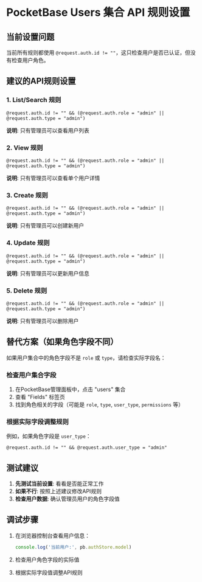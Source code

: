 # PocketBase Users 集合 API 规则设置

## 当前设置问题
当前所有规则都使用 `@request.auth.id != ""`，这只检查用户是否已认证，但没有检查用户角色。

## 建议的API规则设置

### 1. List/Search 规则
```
@request.auth.id != "" && (@request.auth.role = "admin" || @request.auth.type = "admin")
```
**说明**: 只有管理员可以查看用户列表

### 2. View 规则  
```
@request.auth.id != "" && (@request.auth.role = "admin" || @request.auth.type = "admin")
```
**说明**: 只有管理员可以查看单个用户详情

### 3. Create 规则
```
@request.auth.id != "" && (@request.auth.role = "admin" || @request.auth.type = "admin")
```
**说明**: 只有管理员可以创建新用户

### 4. Update 规则
```
@request.auth.id != "" && (@request.auth.role = "admin" || @request.auth.type = "admin")
```
**说明**: 只有管理员可以更新用户信息

### 5. Delete 规则
```
@request.auth.id != "" && (@request.auth.role = "admin" || @request.auth.type = "admin")
```
**说明**: 只有管理员可以删除用户

## 替代方案（如果角色字段不同）

如果用户集合中的角色字段不是 `role` 或 `type`，请检查实际字段名：

### 检查用户集合字段
1. 在PocketBase管理面板中，点击 "users" 集合
2. 查看 "Fields" 标签页
3. 找到角色相关的字段（可能是 `role`, `type`, `user_type`, `permissions` 等）

### 根据实际字段调整规则
例如，如果角色字段是 `user_type`：
```
@request.auth.id != "" && @request.auth.user_type = "admin"
```

## 测试建议

1. **先测试当前设置**: 看看是否能正常工作
2. **如果不行**: 按照上述建议修改API规则
3. **检查用户数据**: 确认管理员用户的角色字段值

## 调试步骤

1. 在浏览器控制台查看用户信息：
   ```javascript
   console.log('当前用户:', pb.authStore.model)
   ```

2. 检查用户角色字段的实际值

3. 根据实际字段值调整API规则
